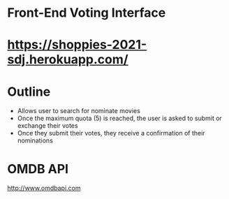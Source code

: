 # Front-End Voting Interface
# https://shoppies-2021-sdj.herokuapp.com/

# Outline
- Allows user to search for nominate movies
- Once the maximum quota (5) is reached, the user is asked to submit or exchange their votes
- Once they submit their votes, they receive a confirmation of their nominations
# OMDB API  
http://www.omdbapi.com
